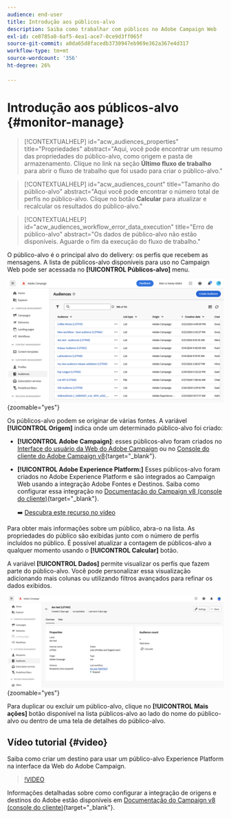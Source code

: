 ```yaml
---
audience: end-user
title: Introdução aos públicos-alvo
description: Saiba como trabalhar com públicos no Adobe Campaign Web
exl-id: ce0785a0-6af5-4ea1-ace7-0ce9d3ff065f
source-git-commit: a0da65d8facedb3730947eb969e362a367e4d317
workflow-type: tm+mt
source-wordcount: '356'
ht-degree: 26%

---
```


# Introdução aos públicos-alvo {#monitor-manage}

>[!CONTEXTUALHELP]
>id="acw_audiences_properties"
>title="Propriedades"
>abstract="Aqui, você pode encontrar um resumo das propriedades do público-alvo, como origem e pasta de armazenamento. Clique no link na seção **Último fluxo de trabalho** para abrir o fluxo de trabalho que foi usado para criar o público-alvo."

>[!CONTEXTUALHELP]
>id="acw_audiences_count"
>title="Tamanho do público-alvo"
>abstract="Aqui você pode encontrar o número total de perfis no público-alvo. Clique no botão **Calcular** para atualizar e recalcular os resultados do público-alvo."

>[!CONTEXTUALHELP]
>id="acw_audiences_workflow_error_data_execution"
>title="Erro de público-alvo"
>abstract="Os dados de público-alvo não estão disponíveis. Aguarde o fim da execução do fluxo de trabalho."

O público-alvo é o principal alvo do delivery: os perfis que recebem as mensagens. A lista de públicos-alvo disponíveis para uso no Campaign Web pode ser acessada no **[!UICONTROL Públicos-alvo]** menu.

![](assets/audiences-list.png){zoomable=&quot;yes&quot;}

Os públicos-alvo podem se originar de várias fontes. A variável **[!UICONTROL Origem]** indica onde um determinado público-alvo foi criado:

* **[!UICONTROL Adobe Campaign]**: esses públicos-alvo foram criados no [Interface do usuário da Web do Adobe Campaign](create-audience.md) ou no [Console do cliente do Adobe Campaign v8](https://experienceleague.adobe.com/docs/campaign/campaign-v8/audience/create-audiences/create-audiences.html?lang=pt-BR){target="_blank"}.

* **[!UICONTROL Adobe Experience Platform:]** Esses públicos-alvo foram criados no Adobe Experience Platform e são integrados ao Campaign Web usando a integração Adobe Fontes e Destinos. Saiba como configurar essa integração no [Documentação do Campaign v8 (console do cliente)](https://experienceleague.adobe.com/docs/campaign/campaign-v8/connect/ac-aep/ac-aep.html){target="_blank"}.

  ➡️ [Descubra este recurso no vídeo](#video)

Para obter mais informações sobre um público, abra-o na lista. As propriedades do público são exibidas junto com o número de perfis incluídos no público. É possível atualizar a contagem de públicos-alvo a qualquer momento usando o **[!UICONTROL Calcular]** botão.

A variável **[!UICONTROL Dados]** permite visualizar os perfis que fazem parte do público-alvo. Você pode personalizar essa visualização adicionando mais colunas ou utilizando filtros avançados para refinar os dados exibidos.

![](assets/audiences-details.png){zoomable=&quot;yes&quot;}

Para duplicar ou excluir um público-alvo, clique no **[!UICONTROL Mais ações]** botão disponível na lista públicos-alvo ao lado do nome do público-alvo ou dentro de uma tela de detalhes do público-alvo.

## Vídeo tutorial {#video}

Saiba como criar um destino para usar um público-alvo Experience Platform na interface da Web do Adobe Campaign.

>[!VIDEO](https://video.tv.adobe.com/v/3427635?quality=12)

Informações detalhadas sobre como configurar a integração de origens e destinos do Adobe estão disponíveis em [Documentação do Campaign v8 (console do cliente)](https://experienceleague.adobe.com/docs/campaign/campaign-v8/connect/ac-aep/ac-aep.html){target="_blank"}.
